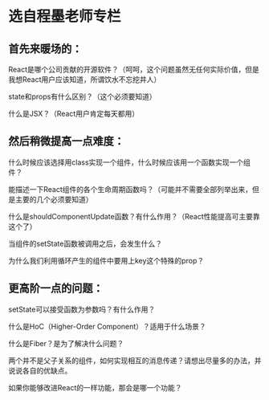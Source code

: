 # 选自程墨老师专栏

## 首先来暖场的：

React是哪个公司贡献的开源软件？（呵呵，这个问题虽然无任何实际价值，但是我想React用户应该知道，所谓饮水不忘挖井人）

state和props有什么区别？（这个必须要知道）

什么是JSX？（React用户肯定每天都用）

## 然后稍微提高一点难度：

什么时候应该选择用class实现一个组件，什么时候应该用一个函数实现一个组件？

能描述一下React组件的各个生命周期函数吗？（可能并不需要全部列举出来，但是主要的几个必须要知道）

什么是shouldComponentUpdate函数？有什么作用？（React性能提高可主要靠这个了）

当组件的setState函数被调用之后，会发生什么？

为什么我们利用循环产生的组件中要用上key这个特殊的prop？

## 更高阶一点的问题：

setState可以接受函数为参数吗？有什么作用？

什么是HoC（Higher-Order Component）？适用于什么场景？

什么是Fiber？是为了解决什么问题？

两个并不是父子关系的组件，如何实现相互的消息传递？请想出尽量多的办法，并说说各自的优缺点。

如果你能够改进React的一样功能，那会是哪一个功能？
